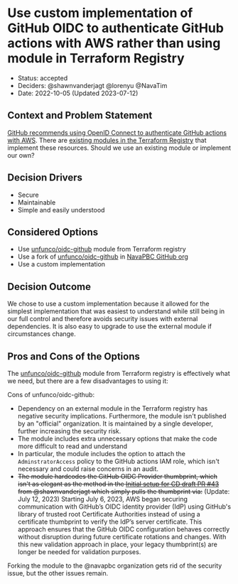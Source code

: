 # Use custom implementation of GitHub OIDC to authenticate GitHub actions with AWS rather than using module in Terraform Registry

- Status: accepted
- Deciders: @shawnvanderjagt @lorenyu @NavaTim
- Date: 2022-10-05 (Updated 2023-07-12)

## Context and Problem Statement

[GitHub recommends using OpenID Connect to authenticate GitHub actions with AWS](https://docs.github.com/en/actions/deployment/security-hardening-your-deployments/about-security-hardening-with-openid-connect). There are [existing modules in the Terraform Registry](https://registry.terraform.io/search/modules?q=github%20actions%20oidc) that implement these resources. Should we use an existing module or implement our own?

## Decision Drivers

- Secure
- Maintainable
- Simple and easily understood

## Considered Options

- Use [unfunco/oidc-github](https://registry.terraform.io/modules/unfunco/oidc-github/aws/latest) module from Terraform registry
- Use a fork of [unfunco/oidc-github](https://registry.terraform.io/modules/unfunco/oidc-github/aws/latest) in [NavaPBC GitHub org](https://github.com/navapbc)
- Use a custom implementation

## Decision Outcome

We chose to use a custom implementation because it allowed for the simplest implementation that was easiest to understand while still being in our full control and therefore avoids security issues with external dependencies. It is also easy to upgrade to use the external module if circumstances change.

## Pros and Cons of the Options

The [unfunco/oidc-github](https://registry.terraform.io/modules/unfunco/oidc-github/aws/latest) module from Terraform registry is effectively what we need, but there are a few disadvantages to using it:

Cons of unfunco/oidc-github:

- Dependency on an external module in the Terraform registry has negative security implications. Furthermore, the module isn't published by an "official" organization. It is maintained by a single developer, further increasing the security risk.
- The module includes extra unnecessary options that make the code more difficult to read and understand
- In particular, the module includes the option to attach the `AdminstratorAccess` policy to the GitHub actions IAM role, which isn't necessary and could raise concerns in an audit.
- ~~The module hardcodes the GitHub OIDC Provider thumbprint, which isn't as elegant as the method in the [Initial setup for CD draft PR #43](https://github.com/navapbc/template-infra/pull/43) from @shawnvanderjagt which simply pulls the thumbprint via:~~ (Update: July 12, 2023) Starting July 6, 2023, AWS began securing communication with GitHub’s OIDC identity provider (IdP) using GitHub's library of trusted root Certificate Authorities instead of using a certificate thumbprint to verify the IdP’s server certificate. This approach ensures that the GitHub OIDC configuration behaves correctly without disruption during future certificate rotations and changes. With this new validation approach in place, your legacy thumbprint(s) are longer be needed for validation purposes.

Forking the module to the @navapbc organization gets rid of the security issue, but the other issues remain.
